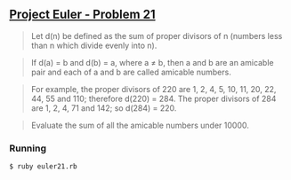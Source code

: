 ## [Project Euler - Problem 21](https://projecteuler.net/problem=21)

> Let d(n) be defined as the sum of proper divisors of n (numbers less than n which divide evenly into n).

> If d(a) = b and d(b) = a, where a ≠ b, then a and b are an amicable pair and each of a and b are called amicable numbers.

> For example, the proper divisors of 220 are 1, 2, 4, 5, 10, 11, 20, 22, 44, 55 and 110; therefore d(220) = 284. The proper divisors of 284 are 1, 2, 4, 71 and 142; so d(284) = 220.

> Evaluate the sum of all the amicable numbers under 10000.


### Running

```
$ ruby euler21.rb
```
